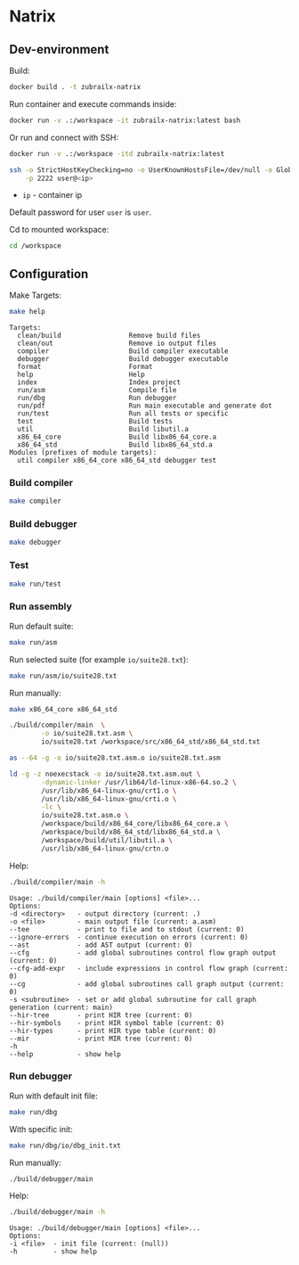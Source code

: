 # Natrix

## Dev-environment

Build:

```sh
docker build . -t zubrailx-natrix
```

Run container and execute commands inside:

```sh
docker run -v .:/workspace -it zubrailx-natrix:latest bash
```

Or run and connect with SSH:

```sh
docker run -v .:/workspace -itd zubrailx-natrix:latest

ssh -o StrictHostKeyChecking=no -o UserKnownHostsFile=/dev/null -o GlobalKnownHostsFile=/dev/null \
    -p 2222 user@<ip>
```

- `ip` - container ip

Default password for user `user` is `user`.

Cd to mounted workspace:

```sh
cd /workspace
```

## Configuration

Make Targets:

```sh
make help
```

```
Targets:
  clean/build                 Remove build files
  clean/out                   Remove io output files
  compiler                    Build compiler executable
  debugger                    Build debugger executable
  format                      Format
  help                        Help
  index                       Index project
  run/asm                     Compile file
  run/dbg                     Run debugger
  run/pdf                     Run main executable and generate dot
  run/test                    Run all tests or specific
  test                        Build tests
  util                        Build libutil.a
  x86_64_core                 Build libx86_64_core.a
  x86_64_std                  Build libx86_64_std.a
Modules (prefixes of module targets):
  util compiler x86_64_core x86_64_std debugger test
```

### Build compiler

```sh
make compiler
```

### Build debugger

```sh
make debugger
```

### Test

```sh
make run/test
```

### Run assembly

Run default suite:

```sh
make run/asm
```

Run selected suite (for example `io/suite28.txt`):

```sh
make run/asm/io/suite28.txt
```

Run manually:

```sh
make x86_64_core x86_64_std

./build/compiler/main  \
        -o io/suite28.txt.asm \
        io/suite28.txt /workspace/src/x86_64_std/x86_64_std.txt

as --64 -g -o io/suite28.txt.asm.o io/suite28.txt.asm

ld -g -z noexecstack -o io/suite28.txt.asm.out \
        -dynamic-linker /usr/lib64/ld-linux-x86-64.so.2 \
        /usr/lib/x86_64-linux-gnu/crt1.o \
        /usr/lib/x86_64-linux-gnu/crti.o \
        -lc \
        io/suite28.txt.asm.o \
        /workspace/build/x86_64_core/libx86_64_core.a \
        /workspace/build/x86_64_std/libx86_64_std.a \
        /workspace/build/util/libutil.a \
        /usr/lib/x86_64-linux-gnu/crtn.o
```

Help:

```sh
./build/compiler/main -h
```

```
Usage: ./build/compiler/main [options] <file>...
Options:
-d <directory>   - output directory (current: .)
-o <file>        - main output file (current: a.asm)
--tee            - print to file and to stdout (current: 0)
--ignore-errors  - continue execution on errors (current: 0)
--ast            - add AST output (current: 0)
--cfg            - add global subroutines control flow graph output (current: 0)
--cfg-add-expr   - include expressions in control flow graph (current: 0)
--cg             - add global subroutines call graph output (current: 0)
-s <subroutine>  - set or add global subroutine for call graph generation (current: main)
--hir-tree       - print HIR tree (current: 0)
--hir-symbols    - print HIR symbol table (current: 0)
--hir-types      - print HIR type table (current: 0)
--mir            - print MIR tree (current: 0)
-h
--help           - show help
```

### Run debugger

Run with default init file:

```sh
make run/dbg
```

With specific init:

```sh
make run/dbg/io/dbg_init.txt
```

Run manually:

```sh
./build/debugger/main
```

Help:

```sh
./build/debugger/main -h
```

```
Usage: ./build/debugger/main [options] <file>...
Options:
-i <file>  - init file (current: (null))
-h         - show help
```

